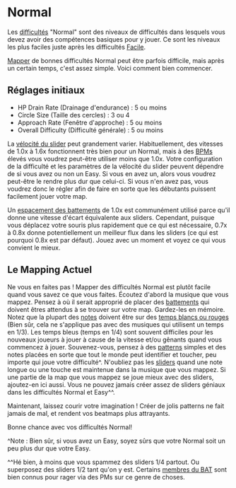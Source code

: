 Normal
================

Les [difficultés](/wiki/Beatmap_Editor/Song_Setup) "Normal" sont des niveaux de difficultés dans lesquels vous devez avoir des compétences basiques pour y jouer. Ce sont les niveaux les plus faciles juste après les difficultés [Facile](/wiki/Difficulties/osu!/Easy).

[Mapper](/wiki/Beatmapping) de bonnes difficultés Normal peut être parfois difficile, mais après un certain temps, c'est assez simple. Voici comment bien commencer.

Réglages initiaux
-----------------

-   HP Drain Rate (Drainage d'endurance) : 5 ou moins
-   Circle Size (Taille des cercles) : 3 ou 4
-   Approach Rate (Fenêtre d'approche) : 5 ou moins
-   Overall Difficulty (Difficulté générale) : 5 ou moins

La [vélocité du slider](/wiki/Mapping_Techniques/Slider) peut grandement varier. Habituellement, des vitesses de 1.0x à 1.6x fonctionnent très bien pour un Normal, mais à des [BPMs](/wiki/Beatmap_Editor/Timing) élevés vous voudrez peut-être utiliser moins que 1.0x. Votre configuration de la difficulté et les paramètres de la vélocité du slider peuvent dépendre de si vous avez ou non un Easy. Si vous en avez un, alors vous voudrez peut-être le rendre plus dur que celui-ci. Si vous n'en avez pas, vous voudrez donc le régler afin de faire en sorte que les débutants puissent facilement jouer votre map.

Un [espacement des battements](/wiki/Beatmap_Editor/Distance_Snap) de 1.0x est communément utilisé parce qu'il donne une vitesse d'écart équivalente aux sliders. Cependant, puisque vous déplacez votre souris plus rapidement que ce qui est nécessaire, 0.7x à 0.8x donne potentiellement un meilleur flux dans les sliders (ce qui est pourquoi 0.8x est par défaut). Jouez avec un moment et voyez ce qui vous convient le mieux.

Le Mapping Actuel
-----------------

Ne vous en faites pas ! Mapper des difficultés Normal est plutôt facile quand vous savez ce que vous faites. Écoutez d'abord la musique que vous mappez. Pensez à où il serait approprié de placer des [battements](/wiki/Hit_Objects) qui doivent êtres attendus à se trouver sur votre map. Gardez-les en mémoire. Notez que la plupart des [notes](/wiki/Hit_Objects) doivent être sur des [temps blancs ou rouges](/wiki/Beatmap_Editor/Beat_Snap_Divisor) (Bien sûr, cela ne s'applique pas avec des musiques qui utilisent un temps en 1/3). Les temps bleus (temps en 1/4) sont souvent difficiles pour les nouveaux joueurs à jouer à cause de la vitesse et/ou gênants quand vous commencez à jouer. Souvenez-vous, pensez à des [patterns](/wiki/Mapping_Techniques) simples et des notes placées en sorte que tout le monde peut identifier et toucher, peu importe qui joue votre difficulté^. N'oubliez pas les [sliders](/wiki/Hit_Objects) quand une note longue ou une touche est maintenue dans la musique que vous mappez. Si une partie de la map que vous mappez se joue mieux avec des sliders, ajoutez-en ici aussi. Vous ne pouvez jamais créer assez de sliders géniaux dans les difficultés Normal et Easy^^.

Maintenant, laissez courir votre imagination ! Créer de jolis patterns ne fait jamais de mal, et rendent vos beatmaps plus attrayants.

Bonne chance avec vos difficultés Normal!

^Note : Bien sûr, si vous avez un Easy, soyez sûrs que votre Normal soit un peu plus dur que votre Easy.

^^Hé bien, à moins que vous spammez des sliders 1/4 partout. Ou superposez des sliders 1/2 tant qu'on y est. Certains [membres du BAT](/wiki/People/Beatmap_Nomination_Group) sont bien connus pour rager via des PMs sur ce genre de choses.
